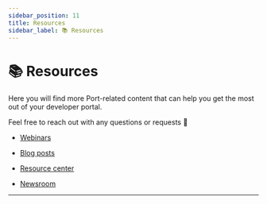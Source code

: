 ```yaml
---
sidebar_position: 11
title: Resources
sidebar_label: 📚 Resources
---
```


# 📚 Resources

Here you will find more Port-related content that can help you get the most out of your developer portal.

Feel free to reach out with any questions or requests 🚀

- [Webinars](https://www.getport.io/webinars)

- [Blog posts](https://www.getport.io/blog)

- [Resource center](https://www.getport.io/resource-center)

- [Newsroom](https://www.getport.io/newsroom)

---
